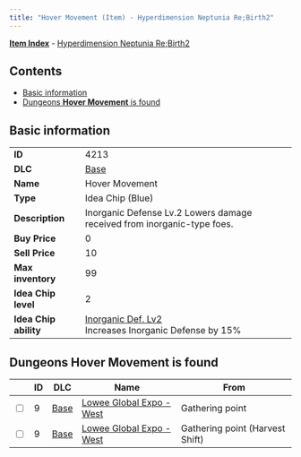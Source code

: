 ```yaml
---
title: "Hover Movement (Item) - Hyperdimension Neptunia Re;Birth2"
---
```


[**Item Index**](/neptunia/rb2/item/index.html) - [Hyperdimension Neptunia Re;Birth2](/neptunia/rb2)

## Contents

- [Basic information](#basic-information)
- [Dungeons **Hover Movement** is found](#dungeons-hover-movement-is-found)

## Basic information

|   |   |
| -- | -- |
| **ID** | 4213 |
| **DLC** | [Base](/neptunia/rb2/dlc/0-base.html) |
| **Name** | Hover Movement |
| **Type** | Idea Chip (Blue) |
| **Description** | Inorganic Defense Lv.2 Lowers damage received from inorganic-type foes. |
| **Buy Price** | 0 |
| **Sell Price** | 10 |
| **Max inventory** | 99 |
| **Idea Chip level** | 2 |
| **Idea Chip ability** | [Inorganic Def. Lv2](/neptunia/rb2/ability/0-9612-inorganic-def-lv2.html)<br />Increases Inorganic Defense by 15% |

## Dungeons **Hover Movement** is found

|    | ID | DLC | Name | From |
| -- | -- | --- | ---- | ---- |
| <input type="checkbox" id="rb2-dungeon-0-9" class="trackbox" /> | 9 | [Base](/neptunia/rb2/dlc/0-base.html) | [Lowee Global Expo - West](/neptunia/rb2/dungeon/0-9-lowee-global-expo-west.html) | Gathering point |
| <input type="checkbox" id="rb2-dungeon-0-9" class="trackbox" /> | 9 | [Base](/neptunia/rb2/dlc/0-base.html) | [Lowee Global Expo - West](/neptunia/rb2/dungeon/0-9-lowee-global-expo-west.html) | Gathering point (Harvest Shift) |